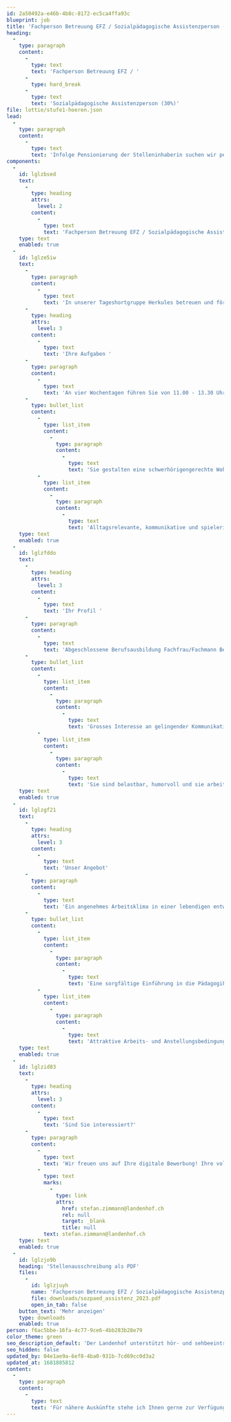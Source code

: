```yaml
---
id: 2a50492a-e46b-4b8c-8172-ec5ca4ffa93c
blueprint: job
title: 'Fachperson Betreuung EFZ / Sozialpädagogische Assistenzperson (30%)'
heading:
  -
    type: paragraph
    content:
      -
        type: text
        text: 'Fachperson Betreuung EFZ / '
      -
        type: hard_break
      -
        type: text
        text: 'Sozialpädagogische Assistenzperson (30%)'
file: lottie/stufe1-hoeren.json
lead:
  -
    type: paragraph
    content:
      -
        type: text
        text: 'Infolge Pensionierung der Stelleninhaberin suchen wir per 1. Juni 2023 oder nach Vereinbarung eine'
components:
  -
    id: lglzbsed
    text:
      -
        type: heading
        attrs:
          level: 2
        content:
          -
            type: text
            text: 'Fachperson Betreuung EFZ / Sozialpädagogische Assistenzperson (30%)'
    type: text
    enabled: true
  -
    id: lglze5iw
    text:
      -
        type: paragraph
        content:
          -
            type: text
            text: 'In unserer Tageshortgruppe Herkules betreuen und fördern wir 30 Schüler:innen, welche die Tagessonderschule Hören besuchen.'
      -
        type: heading
        attrs:
          level: 3
        content:
          -
            type: text
            text: 'Ihre Aufgaben '
      -
        type: paragraph
        content:
          -
            type: text
            text: 'An vier Wochentagen führen Sie von 11.00 - 13.30 Uhr einen Mittagstisch. Sie fördern die sozialen Fähigkeiten der Kinder und unterstützen sie in der Freizeit und im schulischen Lernen.'
      -
        type: bullet_list
        content:
          -
            type: list_item
            content:
              -
                type: paragraph
                content:
                  -
                    type: text
                    text: 'Sie gestalten eine schwerhörigengerechte Wohn- und Lernatmosphäre'
          -
            type: list_item
            content:
              -
                type: paragraph
                content:
                  -
                    type: text
                    text: 'Alltagsrelevante, kommunikative und spielerische Gefässe ermöglichen es Ihnen, aktiv Beziehungen zu gestalten'
    type: text
    enabled: true
  -
    id: lglzfddo
    text:
      -
        type: heading
        attrs:
          level: 3
        content:
          -
            type: text
            text: 'Ihr Profil '
      -
        type: paragraph
        content:
          -
            type: text
            text: 'Abgeschlossene Berufsausbildung Fachfrau/Fachmann Betreuung EFZ oder eine Berufsausbildung EFZ mit Interesse an der Ausbildung in schulergänzender Kinderbetreuung'
      -
        type: bullet_list
        content:
          -
            type: list_item
            content:
              -
                type: paragraph
                content:
                  -
                    type: text
                    text: 'Grosses Interesse an gelingender Kommunikation in der Arbeit mit Kindern und Jugendlichen mit einer Hörbeeinträchtigung'
          -
            type: list_item
            content:
              -
                type: paragraph
                content:
                  -
                    type: text
                    text: 'Sie sind belastbar, humorvoll und sie arbeiten gerne im Team'
    type: text
    enabled: true
  -
    id: lglzgf21
    text:
      -
        type: heading
        attrs:
          level: 3
        content:
          -
            type: text
            text: 'Unser Angebot'
      -
        type: paragraph
        content:
          -
            type: text
            text: 'Ein angenehmes Arbeitsklima in einer lebendigen entwicklungsorientierten Institution'
      -
        type: bullet_list
        content:
          -
            type: list_item
            content:
              -
                type: paragraph
                content:
                  -
                    type: text
                    text: 'Eine sorgfältige Einführung in die Pädagogik für Schwerhörige und Gehörlose'
          -
            type: list_item
            content:
              -
                type: paragraph
                content:
                  -
                    type: text
                    text: 'Attraktive Arbeits- und Anstellungsbedingungen'
    type: text
    enabled: true
  -
    id: lglzid83
    text:
      -
        type: heading
        attrs:
          level: 3
        content:
          -
            type: text
            text: 'Sind Sie interessiert?'
      -
        type: paragraph
        content:
          -
            type: text
            text: 'Wir freuen uns auf Ihre digitale Bewerbung! Ihre vollständigen Bewerbungsunterlagen schicken Sie bitte per E-Mail an Stefan Zimmann, Leiter Sozialpädagogik, '
          -
            type: text
            marks:
              -
                type: link
                attrs:
                  href: stefan.zimmann@landenhof.ch
                  rel: null
                  target: _blank
                  title: null
            text: stefan.zimmann@landenhof.ch
    type: text
    enabled: true
  -
    id: lglzjo9b
    heading: 'Stellenausschreibung als PDF'
    files:
      -
        id: lglzjuyh
        name: 'Fachperson Betreuung EFZ / Sozialpädagogische Assistenzperson (30%)'
        file: downloads/sozpaed_assistenz_2023.pdf
        open_in_tab: false
    button_text: 'Mehr anzeigen'
    type: downloads
    enabled: true
person: f6ac5bbe-16fa-4c77-9ce6-4bb283b28e79
color_theme: green
seo_description_default: 'Der Landenhof unterstützt hör- und sehbeeinträchtigte Kinder & Jugendliche in ihrem selbstbestimmten Leben durch Förderung ihrer Fähigkeiten & Entwicklung'
seo_hidden: false
updated_by: 04e1ae9a-6ef8-4ba0-931b-7cd69cc0d3a2
updated_at: 1681805812
content:
  -
    type: paragraph
    content:
      -
        type: text
        text: 'Für nähere Auskünfte stehe ich Ihnen gerne zur Verfügung. '
---
```

